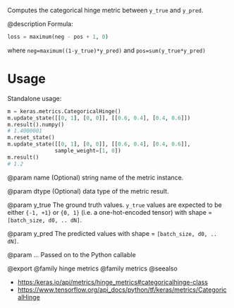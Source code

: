 Computes the categorical hinge metric between `y_true` and `y_pred`.

@description
Formula:

```python
loss = maximum(neg - pos + 1, 0)
```

where `neg=maximum((1-y_true)*y_pred)` and `pos=sum(y_true*y_pred)`

# Usage
Standalone usage:
```python
m = keras.metrics.CategoricalHinge()
m.update_state([[0, 1], [0, 0]], [[0.6, 0.4], [0.4, 0.6]])
m.result().numpy()
# 1.4000001
m.reset_state()
m.update_state([[0, 1], [0, 0]], [[0.6, 0.4], [0.4, 0.6]],
               sample_weight=[1, 0])
m.result()
# 1.2
```

@param name
(Optional) string name of the metric instance.

@param dtype
(Optional) data type of the metric result.

@param y_true
The ground truth values. `y_true` values are expected to be
either `{-1, +1}` or `{0, 1}` (i.e. a one-hot-encoded tensor) with
shape = `[batch_size, d0, .. dN]`.

@param y_pred
The predicted values with shape = `[batch_size, d0, .. dN]`.

@param ...
Passed on to the Python callable

@export
@family hinge metrics
@family metrics
@seealso
+ <https:/keras.io/api/metrics/hinge_metrics#categoricalhinge-class>
+ <https://www.tensorflow.org/api_docs/python/tf/keras/metrics/CategoricalHinge>
